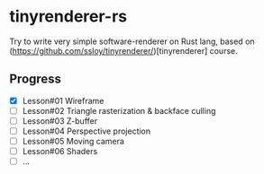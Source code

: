 # tinyrenderer-rs
Try to write very simple software-renderer on Rust lang, based on (https://github.com/ssloy/tinyrenderer/)[tinyrenderer] course.

## Progress
- [x] Lesson#01 Wireframe
- [ ] Lesson#02 Triangle rasterization & backface culling
- [ ] Lesson#03 Z-buffer
- [ ] Lesson#04 Perspective projection
- [ ] Lesson#05 Moving camera
- [ ] Lesson#06 Shaders
- [ ] ... 

